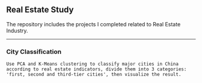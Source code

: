## Real Estate Study

The repository includes the projects I completed related to Real Estate Industry.
***


### City Classification
	Use PCA and K-Means clustering to classify major cities in China according to real estate indicators, divide them into 3 categories: 'first, second and third-tier cities', then visualize the result. 

